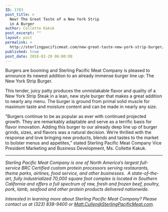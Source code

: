 ```yaml
---
ID: 1783
post_title: >
  New! The Great Taste of a New York Strip
  in A Burger
author: Collette Kakuk
post_excerpt: ""
layout: post
permalink: >
  http://sterlingpacificmeat.com/new-great-taste-new-york-strip-burger/
published: true
post_date: 2018-02-20 06:00:08
---
```

Burgers are booming and Sterling Pacific Meat Company is pleased to announce its newest addition to an already immense burger line up: The New York Strip Burger.

This tender, juicy patty produces the unmistakable flavor and quality of a New York Strip Steak in a lean, new style burger that makes a great addition to nearly any menu. The burger is ground from primal solid muscle for maximum taste and moisture content and can be made in nearly any size.

"Burgers continue to be as popular as ever with continued projected growth. They are remarkably adaptable and serve as a terrific basis for flavor innovation. Adding this burger to our already deep line up of burger grinds, sizes, and flavors was a natural decision. We’re thrilled with the response and love bringing new products, blends and tastes to the market to bolster menus and appetites,” stated Sterling Pacific Meat Company Vice President Marketing and Business Development, Ms. Collette Kakuk.

___________

<em><span style="font-weight: 400;">Sterling Pacific Meat Company is one of North America’s largest full-service BRC Certified custom protein processors serving restaurants, theme parks, airlines, food service, and other businesses.  A state-of-the-art, fully industrialized 70,000 square foot complex is located in Southern California and offers a full spectrum of raw, fresh and frozen beef, poultry, pork, lamb, seafood and other protein products delivered nationwide. </span></em>

<em><span style="font-weight: 400;">Interested in learning more about Sterling Pacific Meat Company? Please contact us at </span><span style="font-weight: 400;">(323) 838-9400 or Matt.Cullen@SterlingPacificMeat.com.</span></em>